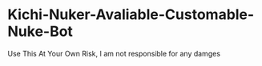 # Kichi-Nuker-Avaliable-Customable-Nuke-Bot
Use This At Your Own Risk, I am not responsible for any damges
